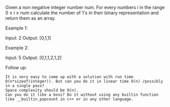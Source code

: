 Given a non negative integer number num. For every numbers i in the range 0 &le; i &le; num calculate the number of 1&#39;s in their binary representation and return them as an array.

Example 1:


Input: 2
Output: [0,1,1]

Example 2:


Input: 5
Output: [0,1,1,2,1,2]


Follow up:


	It is very easy to come up with a solution with run time O(n*sizeof(integer)). But can you do it in linear time O(n) /possibly in a single pass?
	Space complexity should be O(n).
	Can you do it like a boss? Do it without using any builtin function like __builtin_popcount in c++ or in any other language.

